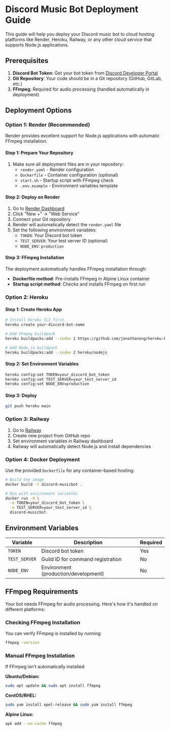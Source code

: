 # Discord Music Bot Deployment Guide

This guide will help you deploy your Discord music bot to cloud hosting platforms like Render, Heroku, Railway, or any other cloud service that supports Node.js applications.

## Prerequisites

1. **Discord Bot Token**: Get your bot token from [Discord Developer Portal](https://discord.com/developers/applications)
2. **Git Repository**: Your code should be in a Git repository (GitHub, GitLab, etc.)
3. **FFmpeg**: Required for audio processing (handled automatically in deployment)

## Deployment Options

### Option 1: Render (Recommended)

Render provides excellent support for Node.js applications with automatic FFmpeg installation.

#### Step 1: Prepare Your Repository

1. Make sure all deployment files are in your repository:
   - `render.yaml` - Render configuration
   - `Dockerfile` - Container configuration (optional)
   - `start.sh` - Startup script with FFmpeg check
   - `.env.example` - Environment variables template

#### Step 2: Deploy on Render

1. Go to [Render Dashboard](https://dashboard.render.com/)
2. Click "New +" → "Web Service"
3. Connect your Git repository
4. Render will automatically detect the `render.yaml` file
5. Set the following environment variables:
   - `TOKEN`: Your Discord bot token
   - `TEST_SERVER`: Your test server ID (optional)
   - `NODE_ENV`: `production`

#### Step 3: FFmpeg Installation

The deployment automatically handles FFmpeg installation through:

- **Dockerfile method**: Pre-installs FFmpeg in Alpine Linux container
- **Startup script method**: Checks and installs FFmpeg on first run

### Option 2: Heroku

#### Step 1: Create Heroku App

```bash
# Install Heroku CLI first
heroku create your-discord-bot-name

# Add FFmpeg buildpack
heroku buildpacks:add --index 1 https://github.com/jonathanong/heroku-buildpack-ffmpeg-latest.git

# Add Node.js buildpack
heroku buildpacks:add --index 2 heroku/nodejs
```

#### Step 2: Set Environment Variables

```bash
heroku config:set TOKEN=your_discord_bot_token
heroku config:set TEST_SERVER=your_test_server_id
heroku config:set NODE_ENV=production
```

#### Step 3: Deploy

```bash
git push heroku main
```

### Option 3: Railway

1. Go to [Railway](https://railway.app/)
2. Create new project from GitHub repo
3. Set environment variables in Railway dashboard
4. Railway will automatically detect Node.js and install dependencies

### Option 4: Docker Deployment

Use the provided `Dockerfile` for any container-based hosting:

```bash
# Build the image
docker build -t discord-musicbot .

# Run with environment variables
docker run -d \
  -e TOKEN=your_discord_bot_token \
  -e TEST_SERVER=your_test_server_id \
  discord-musicbot
```

## Environment Variables

| Variable      | Description                          | Required |
| ------------- | ------------------------------------ | -------- |
| `TOKEN`       | Discord bot token                    | Yes      |
| `TEST_SERVER` | Guild ID for command registration    | No       |
| `NODE_ENV`    | Environment (production/development) | No       |

## FFmpeg Requirements

Your bot needs FFmpeg for audio processing. Here's how it's handled on different platforms:

### Checking FFmpeg Installation

You can verify FFmpeg is installed by running:

```bash
ffmpeg -version
```

### Manual FFmpeg Installation

If FFmpeg isn't automatically installed:

**Ubuntu/Debian:**

```bash
sudo apt update && sudo apt install ffmpeg
```

**CentOS/RHEL:**

```bash
sudo yum install epel-release && sudo yum install ffmpeg
```

**Alpine Linux:**

```bash
apk add --no-cache ffmpeg
```
